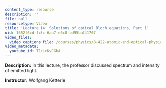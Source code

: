 ```yaml
---
content_type: resource
description: ''
file: null
resourcetype: Video
title: 'Lecture 14: Solutions of optical Bloch equations, Part 1'
uid: 1652f6cd-fc3c-6aa7-e6c8-bd95baf41707
video_files:
  video_captions_file: /courses/physics/8-422-atomic-and-optical-physics-ii-spring-2013/video-lectures/lecture-14-solutions-of-optical-bloch-equations-part-1/T1KLrKvCGbA.vtt
video_metadata:
  youtube_id: T1KLrKvCGbA
---
```


**Description:** In this lecture, the professor discussed spectrum and intensity of emitted light.

**Instructor:** Wolfgang Ketterle